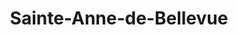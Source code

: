 ---
title: Sainte-Anne-de-Bellevue
url: /sainte-anne-de-bellevue/
latitude: 45.403
longitude: -73.949
---
